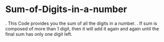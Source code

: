 # Sum-of-Digits-in-a-number
. This Code provides you the sum of all the digits in a number.
. If sum is composed of more than 1 digit, then it will add it again and again until the final sum has only one digit left.
